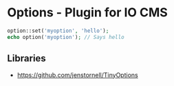 # Options - Plugin for IO CMS

```php
option::set('myoption', 'hello');
echo option('myoption'); // Says hello
```

## Libraries

- https://github.com/jenstornell/TinyOptions